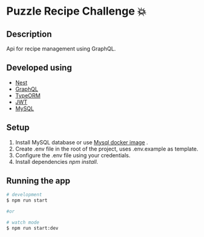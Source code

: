 # Puzzle Recipe Challenge 💥

## Description

Api for recipe management using GraphQL.

## Developed using

- [Nest](https://docs.nestjs.com/)
- [GraphQL](https://graphql.org/)
- [TypeORM](https://typeorm.io/#/)
- [JWT](https://jwt.io/)
- [MySQL](https://dev.mysql.com/doc/)

## Setup

1.  Install MySQL database or use [Mysql docker image](https://hub.docker.com/_/mysql) .
2.  Create .env file in the root of the project, uses .env.example as template.
3.  Configure the .env file using your credentials.
4.  Install dependencies _npm install_.

## Running the app

```bash
# development
$ npm run start

#or

# watch mode
$ npm run start:dev
```
